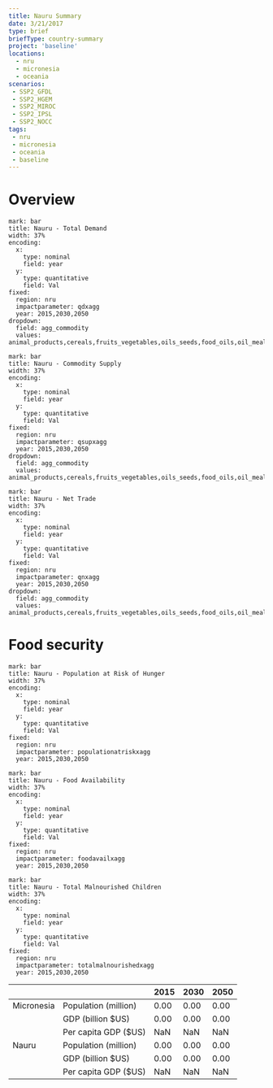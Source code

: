 ```yaml
---
title: Nauru Summary
date: 3/21/2017
type: brief
briefType: country-summary
project: 'baseline'
locations:
  - nru
  - micronesia
  - oceania
scenarios:
 - SSP2_GFDL
 - SSP2_HGEM
 - SSP2_MIROC
 - SSP2_IPSL
 - SSP2_NOCC
tags:
 - nru
 - micronesia
 - oceania
 - baseline
---
```

# Overview 

```chart
mark: bar
title: Nauru - Total Demand
width: 37%
encoding:
  x:
    type: nominal
    field: year
  y:
    type: quantitative
    field: Val
fixed:
  region: nru
  impactparameter: qdxagg
  year: 2015,2030,2050
dropdown:
  field: agg_commodity
  values: animal_products,cereals,fruits_vegetables,oils_seeds,food_oils,oil_meals,other,pulses,roots_tubers,sugar
```

```chart
mark: bar
title: Nauru - Commodity Supply
width: 37%
encoding:
  x:
    type: nominal
    field: year
  y:
    type: quantitative
    field: Val
fixed:
  region: nru
  impactparameter: qsupxagg
  year: 2015,2030,2050
dropdown:
  field: agg_commodity
  values: animal_products,cereals,fruits_vegetables,oils_seeds,food_oils,oil_meals,other,pulses,roots_tubers,sugar
```

```chart
mark: bar
title: Nauru - Net Trade
width: 37%
encoding:
  x:
    type: nominal
    field: year
  y:
    type: quantitative
    field: Val
fixed:
  region: nru
  impactparameter: qnxagg
  year: 2015,2030,2050
dropdown:
  field: agg_commodity
  values: animal_products,cereals,fruits_vegetables,oils_seeds,food_oils,oil_meals,other,pulses,roots_tubers,sugar
```

# Food security

```chart
mark: bar
title: Nauru - Population at Risk of Hunger
width: 37%
encoding:
  x:
    type: nominal
    field: year
  y:
    type: quantitative
    field: Val
fixed:
  region: nru
  impactparameter: populationatriskxagg
  year: 2015,2030,2050
```

```chart
mark: bar
title: Nauru - Food Availability
width: 37%
encoding:
  x:
    type: nominal
    field: year
  y:
    type: quantitative
    field: Val
fixed:
  region: nru
  impactparameter: foodavailxagg
  year: 2015,2030,2050
```

```chart
mark: bar
title: Nauru - Total Malnourished Children
width: 37%
encoding:
  x:
    type: nominal
    field: year
  y:
    type: quantitative
    field: Val
fixed:
  region: nru
  impactparameter: totalmalnourishedxagg
  year: 2015,2030,2050
```

|   |   | 2015 | 2030 | 2050 |
|---|---|---|---|---|
| Micronesia | Population (million) | 0.00 | 0.00 | 0.00 |
|  | GDP (billion $US) | 0.00 | 0.00 | 0.00 |
|  | Per capita GDP ($US) | NaN | NaN | NaN |
| Nauru | Population (million) | 0.00 | 0.00 | 0.00 |
|  | GDP (billion $US) | 0.00 | 0.00 | 0.00 |
|  | Per capita GDP ($US) | NaN| NaN| NaN|